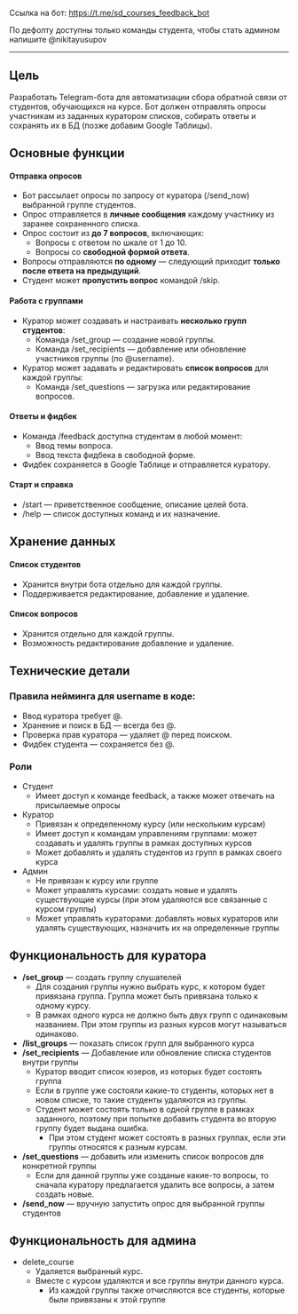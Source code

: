 Ссылка на бот: https://t.me/sd_courses_feedback_bot


По дефолту доступны только команды студента, чтобы стать админом напишите @nikitayusupov


---

## Цель

Разработать Telegram-бота для автоматизации сбора обратной связи от студентов, обучающихся на курсе. Бот должен отправлять опросы участникам из заданных куратором списков, собирать ответы и сохранять их в БД (позже добавим Google Таблицы).

## Основные функции

#### **Отправка опросов**

* Бот рассылает опросы по запросу от куратора (/send\_now) выбранной группе студентов.  
* Опрос отправляется в **личные сообщения** каждому участнику из заранее сохраненного списка.  
* Опрос состоит из **до 7 вопросов**, включающих:  
  * Вопросы с ответом по шкале от 1 до 10\.  
  * Вопросы со **свободной формой ответа**.  
* Вопросы отправляются **по одному** — следующий приходит **только после ответа на предыдущий**.  
* Студент может **пропустить вопрос** командой /skip.

#### **Работа с группами**

* Куратор может создавать и настраивать **несколько групп студентов**:  
  * Команда /set\_group — создание новой группы.  
  * Команда /set\_recipients — добавление или обновление участников группы (по @username).  
* Куратор может задавать и редактировать **список вопросов** для каждой группы:  
  * Команда /set\_questions — загрузка или редактирование вопросов.

#### **Ответы и фидбек**

* Команда /feedback доступна студентам в любой момент:  
  * Ввод темы вопроса.  
  * Ввод текста фидбека в свободной форме.  
* Фидбек сохраняется в Google Таблице и отправляется куратору.

#### **Старт и справка**

* /start — приветственное сообщение, описание целей бота.  
* /help — список доступных команд и их назначение.

## Хранение данных

#### **Список студентов**

* Хранится внутри бота отдельно для каждой группы.  
* Поддерживается редактирование, добавление и удаление.

#### **Список вопросов**

* Хранится отдельно для каждой группы.  
* Возможность редактирование добавление и удаление.

## Технические детали

### Правила нейминга для username в коде: 
- Ввод куратора требует @.
- Хранение и поиск в БД — всегда без @.
- Проверка прав куратора — удаляет @ перед поиском.
- Фидбек студента — сохраняется без @.

### Роли
- Студент
    - Имеет доступ к команде feedback, а также может отвечать на присылаемые опросы
- Куратор
    - Привязан к определенному курсу (или нескольким курсам)
    - Имеет доступ к командам управлениям группами: может создавать и удалять группы в рамках доступных курсов
    - Может добавлять и удалять студентов из групп в рамках своего курса
- Админ
    - Не привязан к курсу или группе
    - Может управлять курсами: создать новые и удалять существующие курсы (при этом удаляются все связанные с курсом группы)
    - Может управлять кураторами: добавлять новых кураторов или удалять существующих, назначить их на определенные группы 
    


## Функциональность для куратора

* **/set\_group**  — создать группу слушателей   
  - Для создания группы нужно выбрать курс, к котором будет привязана группа. Группа может быть привязана только к одному курсу. 
  - В рамках одного курса не должно быть двух групп с одинаковым названием. При этом группы из разных курсов могут называться одинаково. 
* **/list\_groups** — показать список групп для выбранного курса
* **/set\_recipients** — Добавление или обновление списка студентов внутри группы  
  - Куратор вводит список юзеров, из которых будет состоять группа
  - Если в группе уже состояли какие-то студенты, которых нет в новом списке, то такие студенты удаляются из группы. 
  - Студент может состоять только в одной группе в рамках заданного, поэтому при попытке добавить студента во вторую группу будет выдана ошибка. 
    - При этом студент может состоять в разных группах, если эти группы относятся к разным курсам. 
* **/set\_questions** — добавить или изменить список вопросов для конкретной группы  
  - Если для данной группы уже созданые какие-то вопросы, то сначала куратору предлагается удалить все вопросы, а затем создать новые. 
* **/send\_now** — вручную запустить опрос для выбранной группы студентов

## Функциональность для админа 
- delete_course
  - Удаляется выбранный курс. 
  - Вместе с курсом удаляются и все группы внутри данного курса. 
    - Из каждой группы также отчисляются все студенты, которые были привязаны к этой группе
